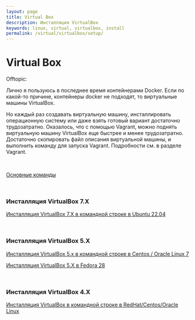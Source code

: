```yaml
---
layout: page
title: Virtual Box
description: Инсталляция VirtualBox
keywords: linux, virtual, virtualbox, install
permalink: /virtual/virtualbox/setup/
---
```


# Virtual Box

Offtopic:

Лично я пользуюсь в последнее время контейнерами Docker. Если по какой-то причине, контейнеры docker не подходят, то виртуальные машины VirtualBox.

Но каждый раз создавать виртуальную машину, инсталлировать операционную систему или даже взять готовый вариант достаточно трудозатратно. Оказалось, что с помощью Vagrant, можно поднять виртуальную машину VirtualBox еще быстрее и менее трудозатратно. Достаточно скопировать файл описания виртуальной машины, и выполнить команду для запуска Vagrant. Подробности см. в разделе Vagrant.

<br/>

[Основные команды](/virtual/virtualbox/commands/)

<br/>

### Инсталляция VirtualBox 7.X

[Инсталляция VirtualBox 7.X в командной строке в Ubuntu 22.04](/virtual/virtualbox/setup/ubuntu/)

<br/>

### Инсталляция VirtualBox 5.X

[Инсталляция VirtualBox 5.x в командной строке в Centos / Oracle Linux 7](/virtual/virtualbox/setup/centos/7/)

[Инсталляция VirtualBox 5.X в Fedora 28](/virtual/virtualbox/setup/fedora/)

<br/>

### Инсталляция VirtualBox 4.X

[Инсталляция VirtualBox в командной строке в RedHat/Centos/Oracle Linux](/virtual/virtualbox/setup/centos/6/)
